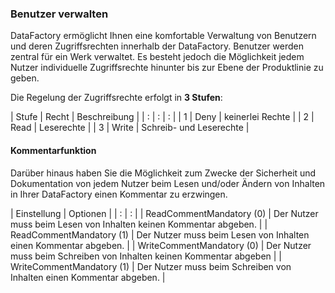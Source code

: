 ### Benutzer verwalten

DataFactory ermöglicht Ihnen eine komfortable Verwaltung von Benutzern und deren Zugriffsrechten innerhalb der DataFactory. Benutzer werden zentral für ein Werk verwaltet. Es besteht jedoch die Möglichkeit jedem Nutzer individuelle Zugriffsrechte hinunter bis zur Ebene der Produktlinie zu geben. 

Die Regelung der Zugriffsrechte erfolgt in **3 Stufen**:  

| Stufe | Recht | Beschreibung |
| : | : | : |
| 1 | Deny | keinerlei Rechte |
| 2 | Read | Leserechte |
| 3 | Write | Schreib- und Leserechte |

#### Kommentarfunktion

Darüber hinaus haben Sie die Möglichkeit zum Zwecke der Sicherheit und Dokumentation von jedem Nutzer beim Lesen und/oder Ändern von Inhalten in Ihrer DataFactory einen Kommentar zu erzwingen.  

| Einstellung | Optionen |
| : | : |
| ReadCommentMandatory (0) | Der Nutzer muss beim Lesen von Inhalten keinen Kommentar abgeben. |
| ReadCommentMandatory (1) | Der Nutzer muss beim Lesen von Inhalten einen Kommentar abgeben. |
| WriteCommentMandatory (0) | Der Nutzer muss beim Schreiben von Inhalten keinen Kommentar abgeben |
| WriteCommentMandatory (1) | Der Nutzer muss beim Schreiben von Inhalten einen Kommentar abgeben. |
